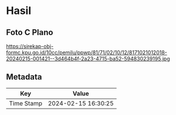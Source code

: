 # Hasil

## Foto C Plano

https://sirekap-obj-formc.kpu.go.id/10cc/pemilu/ppwp/81/71/02/10/12/8171021012018-20240215-001421--3d464b4f-2a23-4715-ba52-594830239195.jpg


## Metadata

| Key        | Value               |
| ---------- | ------------------- |
| Time Stamp | 2024-02-15 16:30:25 |



